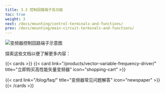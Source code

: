 ```yaml
---
title: 3.3 控制回路端子及功能
toc: true
weight: 3
next: /docs/mounting/control-terminals-and-functions/
prev: /docs/mounting/main-circuit-terminals-and-functions/
---
```


![变频器控制回路端子示意图](/images/kzhl.jpg "SKF8000系列通用变频器控制回路端子示意图")

探索这些文档以便了解更多内容：

{{< cards >}}
  {{< card link="/products/vector-variable-frequency-driver/" title="立即购买高性能矢量变频器" icon="shopping-cart" >}}

  {{< card link="/blog/faq/" title="变频器常见问题解答" icon="newspaper" >}}
{{< /cards >}}	
